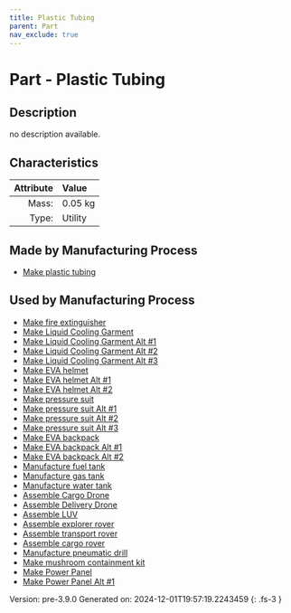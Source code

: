 ```yaml
---
title: Plastic Tubing
parent: Part
nav_exclude: true
---
```

# Part - Plastic Tubing

## Description
no description available.

## Characteristics

| Attribute      | Value |
|--------:|:------|
|Mass:|0.05 kg|
|Type:|Utility|

## Made by Manufacturing Process

- [Make plastic tubing](../process/make-plastic-tubing.html)

## Used by Manufacturing Process

- [Make fire extinguisher](../process/make-fire-extinguisher.html)
- [Make Liquid Cooling Garment](../process/make-liquid-cooling-garment.html)
- [Make Liquid Cooling Garment Alt #1](../process/make-liquid-cooling-garment-alt--1.html)
- [Make Liquid Cooling Garment Alt #2](../process/make-liquid-cooling-garment-alt--2.html)
- [Make Liquid Cooling Garment Alt #3](../process/make-liquid-cooling-garment-alt--3.html)
- [Make EVA helmet](../process/make-eva-helmet.html)
- [Make EVA helmet Alt #1](../process/make-eva-helmet-alt--1.html)
- [Make EVA helmet Alt #2](../process/make-eva-helmet-alt--2.html)
- [Make pressure suit](../process/make-pressure-suit.html)
- [Make pressure suit Alt #1](../process/make-pressure-suit-alt--1.html)
- [Make pressure suit Alt #2](../process/make-pressure-suit-alt--2.html)
- [Make pressure suit Alt #3](../process/make-pressure-suit-alt--3.html)
- [Make EVA backpack](../process/make-eva-backpack.html)
- [Make EVA backpack Alt #1](../process/make-eva-backpack-alt--1.html)
- [Make EVA backpack Alt #2](../process/make-eva-backpack-alt--2.html)
- [Manufacture fuel tank](../process/manufacture-fuel-tank.html)
- [Manufacture gas tank](../process/manufacture-gas-tank.html)
- [Manufacture water tank](../process/manufacture-water-tank.html)
- [Assemble Cargo Drone](../process/assemble-cargo-drone.html)
- [Assemble Delivery Drone](../process/assemble-delivery-drone.html)
- [Assemble LUV](../process/assemble-luv.html)
- [Assemble explorer rover](../process/assemble-explorer-rover.html)
- [Assemble transport rover](../process/assemble-transport-rover.html)
- [Assemble cargo rover](../process/assemble-cargo-rover.html)
- [Manufacture pneumatic drill](../process/manufacture-pneumatic-drill.html)
- [Make mushroom containment kit](../process/make-mushroom-containment-kit.html)
- [Make Power Panel](../process/make-power-panel.html)
- [Make Power Panel Alt #1](../process/make-power-panel-alt--1.html)


Version: pre-3.9.0 Generated on: 2024-12-01T19:57:19.2243459
{: .fs-3 }


